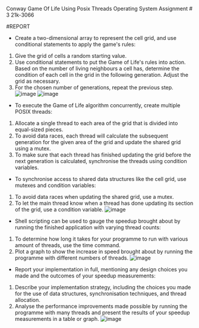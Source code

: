 Conway Game Of Life Using Posix Threads
Operating System Assignment # 3
21k-3066

#REPORT

* Create a two-dimensional array to represent the cell grid, and use conditional statements to apply the game's rules:
1) Give the grid of cells a random starting value.
2) Use conditional statements to put the Game of Life's rules into action. Based on the number of living neighbours a cell has, determine the condition of each cell in the grid in the following generation. Adjust the grid as necessary.
3) For the chosen number of generations, repeat the previous step.
![image](https://user-images.githubusercontent.com/125944925/236648132-18ebae5e-bbcf-489d-97b8-0e73f3caac31.png)
![image](https://user-images.githubusercontent.com/125944925/236648165-5da572f5-ecc1-4a26-b8d8-b52e22343059.png)

* To execute the Game of Life algorithm concurrently, create multiple POSIX threads:
1) Allocate a single thread to each area of the grid that is divided into equal-sized pieces.
2) To avoid data races, each thread will calculate the subsequent generation for the given area of the grid and update the shared grid using a mutex.
3) To make sure that each thread has finished updating the grid before the next generation is calculated, synchronise the threads using condition variables.

* To synchronise access to shared data structures like the cell grid, use mutexes and condition variables:
1) To avoid data races when updating the shared grid, use a mutex.
2) To let the main thread know when a thread has done updating its section of the grid, use a condition variable.
![image](https://user-images.githubusercontent.com/125944925/236648217-7ffe6f41-4372-4acd-b3d3-f78c299b4f71.png)

* Shell scripting can be used to gauge the speedup brought about by running the finished application with varying thread counts:
1) To determine how long it takes for your programme to run with various amount of threads, use the time command.
2) Plot a graph to show the increase in speed brought about by running the programme with different numbers of threads.
![image](https://user-images.githubusercontent.com/125944925/236648265-be017250-ed3a-4249-bc19-71033b2629f1.png)

* Report your implementation in full, mentioning any design choices you made and the outcomes of your speedup measurements:
1) Describe your implementation strategy, including the choices you made for the use of data structures, synchronisation techniques, and thread allocation.
2) Analyse the performance improvements made possible by running the programme with many threads and present the results of your speedup measurements in a table or graph.
![image](https://user-images.githubusercontent.com/125944925/236648711-56c9e2f8-60da-449f-9305-2d6f5556bcfb.png)

